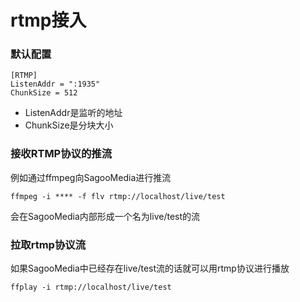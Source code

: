 # rtmp接入

###  默认配置

```
[RTMP]
ListenAddr = ":1935"
ChunkSize = 512
```

- ListenAddr是监听的地址
- ChunkSize是分块大小

### 接收RTMP协议的推流

例如通过ffmpeg向SagooMedia进行推流

```
ffmpeg -i **** -f flv rtmp://localhost/live/test
```

会在SagooMedia内部形成一个名为live/test的流

### 拉取rtmp协议流

如果SagooMedia中已经存在live/test流的话就可以用rtmp协议进行播放

```
ffplay -i rtmp://localhost/live/test
```

